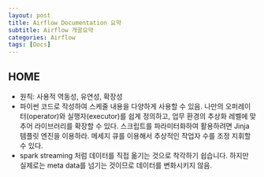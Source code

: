 ```yaml
---
layout: post
title: Airflow Documentation 요약
subtitle: Airflow 개괄요약
categories: Airflow
tags: [Docs]
---
```


## HOME

- 원칙: 사용적 역동성, 유연성, 확장성
- 파이썬 코드로 작성하여 스케줄 내용을 다양하게 사용할 수 있음. 나만의 오퍼레이터(operator)와 실행자(executor)를 쉽게 정의하고, 업무 환경의 추상화 레벨에 맞추어 라이브러리를 확장할 수 있다. 스크립트를 파라미터화하여 활용하려면 Jinja 템플릿 엔진을 이용하라. 메세지 큐를 이용해서 추상적인 작업자 수를 조정 지휘할 수 있다.
- spark streaming 처럼 데이터를 직접 옮기는 것으로 착각하기 쉽습니다. 하지만 실제로는 meta data를 넘기는 것이므로 데이터를 변화시키지 않음.


